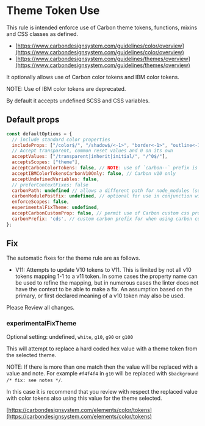 # Theme Token Use

This rule is intended enforce use of Carbon theme tokens, functions, mixins and
CSS classes as defined.

- [https://www.carbondesignsystem.com/guidelines/color/overview](https://www.carbondesignsystem.com/guidelines/color/overview)
- [https://www.carbondesignsystem.com/guidelines/themes/overview](https://www.carbondesignsystem.com/guidelines/themes/overview)

It optionally allows use of Carbon color tokens and IBM color tokens.

NOTE: Use of IBM color tokens are deprecated.

By default it accepts undefined SCSS and CSS variables.

## Default props

```js
const defaultOptions = {
  // include standard color properties
  includeProps: ["/color$/", "/shadow$/<-1>", "border<-1>", "outline<-1>"],
  // Accept transparent, common reset values and 0 on its own
  acceptValues: ["/transparent|inherit|initial/", "/^0$/"],
  acceptsScopes: ["theme"],
  acceptCarbonColorTokens: false, // NOTE: use of `carbon--` prefix is v10 only
  acceptIBMColorTokensCarbonV10Only: false, // Carbon v10 only
  acceptUndefinedVariables: false,
  // preferContextFixes: false
  carbonPath: undefined // allows a different path for node_modules (supports monorepo with multiple carbon versions) e.g. packages/proj1/node_modules/@carbon
  carbonModulePostfix: undefined, // optional for use in conjunction with `carbonPath` to where a Carbon module has been renamed e.g. `-10` with a carbonPath of `node_modules/@carbon` will use `node_modules/@carbon/colors-10`
  enforceScopes: false,
  experimentalFixTheme: undefined,
  acceptCarbonCustomProp: false, // permit use of Carbon custom css properties
  carbonPrefix: 'cds', // custom carbon prefix for when using carbon custom css properties
};
```

## Fix

The automatic fixes for the theme rule are as follows.

- V11: Attempts to update V10 tokens to V11. This is limited by not all v10
  tokens mapping 1-1 to a v11 token. In some cases the property name can be used
  to refine the mapping, but in numerous cases the linter does not have the
  context to be able to make a fix. An assumption based on the primary, or first
  declared meaning of a v10 token may also be used.

Please Review all changes.

### experimentalFixTheme

Optional setting: undefined, `white`, `g10`, `g90` or `g100`

This will attempt to replace a hard coded hex value with a theme token from the
selected theme.

NOTE: If there is more than one match then the value will be replaced with a
value and note. For example `#f4f4f4` in `g10` will be replaced with
`$background /* fix: see notes */`.

In this case it is recommend that you review with respect the replaced value
with color tokens also using this value for the theme selected.

[https://carbondesignsystem.com/elements/color/tokens](https://carbondesignsystem.com/elements/color/tokens)
